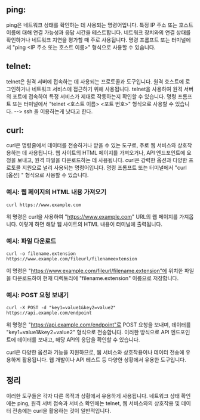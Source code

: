 ## ping:

ping은 네트워크 상태를 확인하는 데 사용되는 명령어입니다.
특정 IP 주소 또는 호스트 이름에 대해 연결 가능성과 응답 시간을 테스트합니다.
네트워크 장치와의 연결 상태를 확인하거나 네트워크 지연을 평가할 때 주로 사용됩니다.
명령 프롬프트 또는 터미널에서 "ping <IP 주소 또는 호스트 이름>" 형식으로 사용할 수 있습니다.

## telnet:

telnet은 원격 서버에 접속하는 데 사용되는 프로토콜과 도구입니다.
원격 호스트에 로그인하거나 네트워크 서비스에 접근하기 위해 사용됩니다.
telnet을 사용하여 원격 서버의 포트에 접속하여 특정 서비스가 제대로 작동하는지 확인할 수 있습니다.
명령 프롬프트 또는 터미널에서 "telnet <호스트 이름> <포트 번호>" 형식으로 사용할 수 있습니다.
--> ssh 을 이용하는게 낫다고 한다.

## curl:

curl은 명령줄에서 데이터를 전송하거나 받을 수 있는 도구로, 주로 웹 서비스와 상호작용하는 데 사용됩니다.
웹 사이트의 HTML 페이지를 가져오거나, API 엔드포인트에 요청을 보내고, 원격 파일을 다운로드하는 데 사용됩니다.
curl은 강력한 옵션과 다양한 프로토콜 지원으로 널리 사용되는 명령어입니다.
명령 프롬프트 또는 터미널에서 "curl [옵션] <URL>" 형식으로 사용할 수 있습니다.


### 예시: 웹 페이지의 HTML 내용 가져오기
```
curl https://www.example.com
```
위 명령은 curl을 사용하여 "https://www.example.com" URL의 웹 페이지를 가져옵니다. 이렇게 하면 해당 웹 사이트의 HTML 내용이 터미널에 출력됩니다.

### 예시: 파일 다운로드

```
curl -o filename.extension https://www.example.com/fileurl/filenameextension
```

이 명령은 "https://www.example.com/fileurl/filename.extension"에 위치한 파일을 다운로드하여 현재 디렉토리에 "filename.extension" 이름으로 저장합니다.

### 예시: POST 요청 보내기

```
curl -X POST -d "key1=value1&key2=value2" https://api.example.com/endpoint
```

위 명령은 "https://api.example.com/endpoint"로 POST 요청을 보내며, 데이터를 "key1=value1&key2=value2" 형식으로 전송합니다. 이러한 방식으로 API 엔드포인트에 데이터를 보내고, 해당 API의 응답을 확인할 수 있습니다.

curl은 다양한 옵션과 기능을 지원하므로, 웹 서비스와 상호작용이나 데이터 전송에 유용하게 활용됩니다. 웹 개발이나 API 테스트 등 다양한 상황에서 유용한 도구입니다.

## 정리 

이러한 도구들은 각자 다른 목적과 상황에서 유용하게 사용됩니다. 네트워크 상태 확인에는 ping, 원격 서버 접속과 서비스 확인에는 telnet, 웹 서비스와의 상호작용 및 데이터 전송에는 curl을 활용하는 것이 일반적입니다.